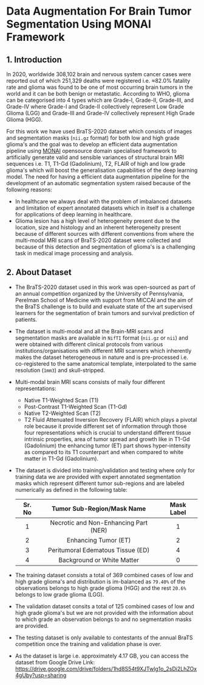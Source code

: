 # Data Augmentation For Brain Tumor Segmentation Using MONAI Framework  

## 1. Introduction
In 2020, worldwide 308,102 brain and nervous system cancer cases were reported out of which 251,329 deaths were registered i.e. ≈82.0% fatality rate and glioma was found to be one of most occurring brain tumors in the world and it can be both benign or metastatic. According to WHO, glioma can be categorised into 4 types which are Grade-I, Grade-II, Grade-III, and Grade-IV where Grade-I and Grade-II collectively represent Low Grade Glioma (LGG) and Grade-III and Grade-IV collectively represent High Grade Glioma (HGG).

For this work we have used BraTS-2020 dataset which consists of images and segmentation masks (`nii.gz` format) for both low and high grade glioma's and the goal was to develop an efficient data augmentation pipeline using [MONAI](https://monai.io/) opensource domain specialised framework to artificially generate valid and sensible variances of structural brain MRI sequences i.e. T1, T1-Gd (Gadolinium), T2, FLAIR of high and low grade glioma's which will boost the generalisation capabilities of the deep learning model. The need for having a efficient data augmentation pipeline for the development of an automatic segmentation system raised because of the following reasons:
  - In healthcare we always deal with the problem of imbalanced datasets and limitation of expert annotated datasets which in itself is a challenge for applications of deep learning in healthcare.
  - Glioma lesion has a high level of heterogeneity present due to the location, size and histology and an inherent heterogeneity present because of different sources with different conventions from where the multi-modal MRI scans of BraTS-2020 dataset were collected and because of this detection and segmentation of glioma's is a challenging task in medical image processing and analysis.

## 2. About Dataset
- The BraTS-2020 dataset used in this work was open-sourced as part of an annual competition organized by the University of Pennsylvania, Perelman School of Medicine with
support from MICCAI and the aim of the BraTS challenge is to build and evaluate state of the art supervised learners for the segmentation of brain tumors and survival prediction of patients.  
- The dataset is multi-modal and all the Brain-MRI scans and segmentation masks are available in `NifTI` format (`nii.gz` or `nii`) and were obtained with different clinical
protocols from various institutions/organisations with different MRI scanners which inherently makes the dataset heterogeneous in nature and is pre-processed i.e. co-registered to the same anatomical template, interpolated to the same resolution (`1mm3`) and skull-stripped.
- Multi-modal brain MRI scans consists of maily four different representations:
  - Native T1-Weighted Scan (T1)
  - Post-Contrast T1-Weighted Scan (T1-Gd)
  - Native T2-Weighted Scan (T2)
  - T2 Fluid Attenuated Inversion Recovery (FLAIR)
 which plays a pivotal role because it provide different set of information through those four representations which is crucial to understand different tissue intrinsic properties, area of tumor spread and growth like in T1-Gd (Gadolinium) the enhancing tumor (ET) part shows hyper-intensity as compared to its T1 counterpart and when compared to white matter in T1-Gd (Gadolinium).
- The dataset is divided into training/validation and testing where only for training data we are provided with expert annotated segmentation masks which represent different tumor sub-regions and are labeled numerically as defined in the following table:

  |Sr. No| Tumor Sub-Region/Mask Name | Mask Label|
  |:----:|:--------------------------:|:---------:|
  | 1 | Necrotic and Non-Enhancing Part (NER) | 1 |
  | 2 | Enhancing Tumor (ET) | 2|
  | 3 | Peritumoral Edematous Tissue (ED) | 4 |
  | 4 | Background or White Matter | 0 |

- The training dataset consists a total of 369 combined cases of low and high grade glioma's and distribution is im-balanced as `79.40%` of the observations belongs to high grade glioma (HGG) and the rest `20.6%` belongs to low grade glioma (LGG).
- The validation dataset consits a total of 125 combined cases of low and high grade glioma's but we are not provided with the information about to which grade an observation belongs to and no segmentation masks are provided.
- The testing dataset is only available to contestants of the annual BraTS competition once the training and validation phase is over.
- As the dataset is large i.e. approximately 4.17 GB, you can access the dataset from
    Google Drive Link: https://drive.google.com/drive/folders/1hd8S54t9XJTwlg1o_2sDi2LhZOx4gUby?usp=sharing
